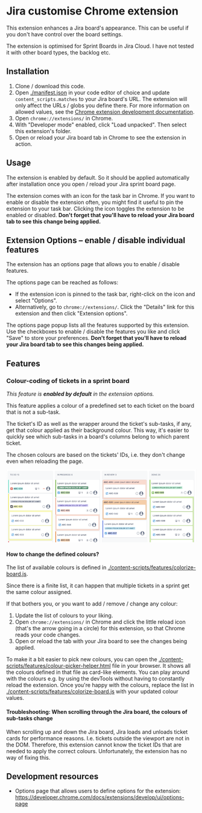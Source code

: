 # Jira customise Chrome extension

This extension enhances a Jira board's appearance. This can be useful if you don't have control over the board settings.

The extension is optimised for Sprint Boards in Jira Cloud. I have not tested it with other board types, the backlog etc.

## Installation

1. Clone / download this code.
2. Open [./manifest.json](./manifest.json) in your code editor of choice and update `content_scripts.matches` to your Jira board's URL. The extension will only affect the URLs / globs you define there. For more information on allowed values, see the [Chrome extension development documentation](https://developer.chrome.com/docs/extensions/mv3/manifest/content_scripts/#match-urls).
3. Open `chrome://extensions/` in Chrome.
4. With "Developer mode" enabled, click "Load unpacked". Then select this extension's folder.
5. Open or reload your Jira board tab in Chrome to see the extension in action.

## Usage

The extension is enabled by default. So it should be applied automatically after installation once you open / reload your Jira sprint board page.

The extension comes with an icon for the task bar in Chrome. If you want to enable or disable the extension often, you might find it useful to pin the extension to your task bar. Clicking the icon toggles the extension to be enabled or disabled. **Don't forget that you'll have to reload your Jira board tab to see this change being applied.**

## Extension Options – enable / disable individual features

The extension has an options page that allows you to enable / disable features.

The options page can be reached as follows:

- If the extension icon is pinned to the task bar, right-click on the icon and select "Options".
- Alternatively, go to `chrome://extensions/`. Click the "Details" link for this extension and then click "Extension options".

The options page popup lists all the features supported by this extension. Use the checkboxes to enable / disable the features you like and click "Save" to store your preferences. **Don't forget that you'll have to reload your Jira board tab to see this changes being applied.**

## Features

### Colour-coding of tickets in a sprint board

_This feature is **enabled by default** in the extension options._

This feature applies a colour of a predefined set to each ticket on the board that is not a sub-task.

The ticket's ID as well as the wrapper around the ticket's sub-tasks, if any, get that colour applied as their background colour. This way, it's easier to quickly see which sub-tasks in a board's columns belong to which parent ticket.

The chosen colours are based on the tickets' IDs, i.e. they don't change even when reloading the page.

![Demo of colour-coding feature](./docs/demo-colour-coding.png)

#### How to change the defined colours?

The list of available colours is defined in [./content-scripts/features/colorize-board.js](./content-scripts/features/colorize-board.js).

Since there is a finite list, it can happen that multiple tickets in a sprint get the same colour assigned.

If that bothers you, or you want to add / remove / change any colour:

1. Update the list of colours to your liking.
2. Open `chrome://extensions/` in Chrome and click the little reload icon (that's the arrow going in a circle) for this extension, so that Chrome reads your code changes.
3. Open or reload the tab with your Jira board to see the changes being applied.

To make it a bit easier to pick new colours, you can open the [./content-scripts/features/colour-picker-helper.html](./content-scripts/features/colour-picker-helper.html) file in your browser. It shows all the colours defined in that file as card-like elements. You can play around with the colours e.g. by using the devTools without having to constantly reload the extension. Once you're happy with the colours, replace the list in [./content-scripts/features/colorize-board.js](./content-scripts/features/colorize-board.js) with your updated colour values.

#### Troubleshooting: When scrolling through the Jira board, the colours of sub-tasks change

When scrolling up and down the Jira board, Jira loads and unloads ticket cards for performance reasons. I.e. tickets outside the viewport are not in the DOM. Therefore, this extension cannot know the ticket IDs that are needed to apply the correct colours. Unfortunately, the extension has no way of fixing this.

## Development resources

- Options page that allows users to define options for the extension: https://developer.chrome.com/docs/extensions/develop/ui/options-page
